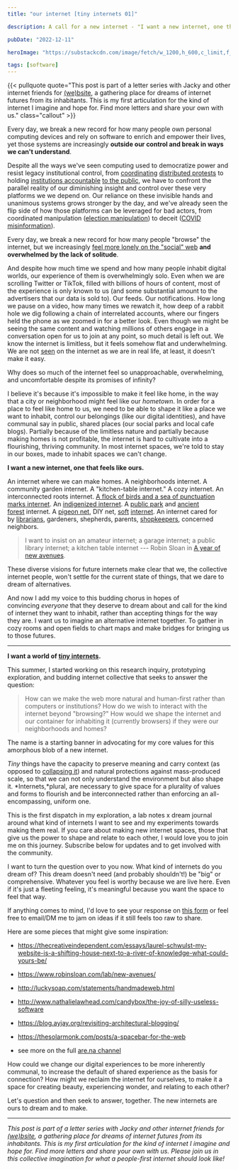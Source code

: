 ```yaml
---
title: "our internet [tiny internets 01]"

description: A call for a new internet - "I want a new internet, one that feels like ours."

pubDate: "2022-12-11"

heroImage: "https://substackcdn.com/image/fetch/w_1200,h_600,c_limit,f_jpg,q_auto:good,fl_progressive:steep/https%3A%2F%2Fbucketeer-e05bbc84-baa3-437e-9518-adb32be77984.s3.amazonaws.com%2Fpublic%2Fimages%2F9efbccc0-38b3-43fb-a973-764daf2e5d03_2185x1878.png"

tags: [software]
---
```


{{< pullquote quote="This post is part of a letter series with Jacky and other internet friends for [(we)bsite](we-b.site),  a gathering place for dreams of internet futures from its inhabitants. This is my first articulation for the kind of internet I imagine and hope for. Find more letters and share your own with us." class="callout" >}}

Every day, we break a new record for how many people own personal computing devices and rely on software to enrich and empower their lives, yet those systems are increasingly **outside our control and break in ways we can't understand**.

Despite all the ways we've seen computing used to democratize power and resist legacy institutional control, from [coordinating](https://www.technologyreview.com/2020/06/06/1002546/google-docs-social-media-resistance/) [distributed protests](https://techcrunch.com/2022/11/28/despite-ban-twitter-downloads-surge-in-china-amid-covid-protests/?guccounter=1&guce_referrer=aHR0cHM6Ly93d3cuZ29vZ2xlLmNvbS8&guce_referrer_sig=AQAAACO-nuJLsp2pv-dtMYsbR4Hz4gVRIDwX9prwv07sWLWAOVZRgzZ0OezvJQ7Bp1aO83avzxgNq7qMTVTB4jjh0FfII96V416dESLIRxhgdUW-qaHJJS7bYgSvXhShKwc1PXD85Zfadhx4B4dnQUTUazE1qPzFfLSo2lis6agZldra) to holding [institutions accountable](https://www.cnet.com/news/politics/twitter-is-transforming-modern-protest-its-vital-that-we-use-it-right/) [to the public](https://slate.com/news-and-politics/2020/06/george-floyd-public-spreadsheet-police-violence-videos.html), we have to confront the parallel reality of our diminishing insight and control over these very platforms we we depend on. Our reliance on these invisible hands and unanimous systems grows stronger by the day, and we've already seen the flip side of how those platforms can be leveraged for bad actors, from coordinated manipulation ([election manipulation](https://www.rappler.com/nation/148007-propaganda-war-weaponizing-internet/)) to deceit ([COVID misinformation](https://www.npr.org/sections/coronavirus-live-updates/2020/05/20/859814085/researchers-nearly-half-of-accounts-tweeting-about-coronavirus-are-likely-bots)).

Every day, we break a new record for how many people "browse" the internet, but we increasingly [feel more lonely on the "social" web](https://www.psycom.net/how-social-media-increases-loneliness) **and overwhelmed by the lack of solitude**.

And despite how much time we spend and how many people inhabit digital worlds, our experience of them is overwhelmingly solo. Even when we are scrolling Twitter or TikTok, filled with billions of hours of content, most of the experience is only known to us (and some substantial amount to the advertisers that our data is sold to). Our feeds. Our notifications. How long we pause on a video, how many times we rewatch it, how deep of a rabbit hole we dig following a chain of interrelated accounts, where our fingers held the phone as we zoomed in for a better look. Even though we might be seeing the same content and watching millions of others engage in a conversation open for us to join at any point, so much detail is left out. We know the internet is limitless, but it feels somehow flat and underwhelming. We are not [seen](https://jasminewang.substack.com/p/attending-to-the-other) on the internet as we are in real life, at least, it doesn't make it easy.

Why does so much of the internet feel so unapproachable, overwhelming, and uncomfortable despite its promises of infinity?

I believe it's because it's impossible to make it feel like home, in the way that a city or neighborhood might feel like our *hometown*. In order for a place to feel like home to us, we need to be able to shape it like a place we want to inhabit, control our belongings (like our digital identities), and have communal say in public, shared places (our social parks and local cafe blogs). Partially because of the limitless nature and partially because making homes is not profitable, the internet is hard to cultivate into a flourishing, thriving community. In most internet spaces, we're told to stay in our boxes, made to inhabit spaces we can't change.

**I want a new internet, one that feels like ours.**

An internet where we can make homes. A neighborhoods internet. A community garden internet. A "kitchen-table internet." A cozy internet. An interconnected roots internet. [A flock of birds and a sea of punctuation marks internet](https://thecreativeindependent.com/essays/laurel-schwulst-my-website-is-a-shifting-house-next-to-a-river-of-knowledge-what-could-yours-be/#:~:text=the%20web%20is%20a%20flock%20of%20birds%20or%20a%20sea%20of%20punctuation%20marks%2C%20each%20tending%20or%20forgetting%20about%20their%20web%20garden%20or%20puddle%20home%20with%20a%20river%20of%20knowledge%20nearby.). An [indigenized internet](https://www.are.na/jake-advincula/indigenized-internet). A [public park](https://newpublic.substack.com/p/revisiting-the-public-commons) and [ancient forest](https://newpublic.substack.com/p/-what-can-the-internet-learn-from) internet. A [pigeon net](https://en.wikipedia.org/wiki/Sneakernet), DIY net, [soft](https://helena.mmm.page/soft_tech) [internet](https://softnet.works/). An internet cared for by [librarians](https://www.libraryfutures.net/post/four-questions-with-joanne-mcneil), gardeners, shepherds, parents, [shopkeepers](https://twitter.com/tomcritchlow/status/1576644301005545475), concerned neighbors.

> I want to insist on an amateur internet; a garage internet; a public library internet; a kitchen table internet --- Robin Sloan in [A year of new avenues](https://www.robinsloan.com/lab/new-avenues/#:~:text=I%C2%A0want%20to%20insist%20on%20an%20amateur%20internet%3B%20a%20garage%20internet%3B%20a%20public%20library%20internet%3B%20a%20kitchen%20table%20internet)_._

These diverse visions for future internets make clear that we, the collective internet people, won't settle for the current state of things, that we dare to dream of alternatives.

And now I add my voice to this budding chorus in hopes of convincing *everyone* that they deserve to dream about and call for the kind of internet they want to inhabit, rather than accepting things for the way they are. I want us to imagine an alternative internet together. To gather in cozy rooms and open fields to chart maps and make bridges for bringing us to those futures.

---

**I want a world of [tiny internets](https://tiny-inter.net/).**

This summer, I started working on this research inquiry, prototyping exploration, and budding internet collective that seeks to answer the question:

> How can we make the web more natural and human-first rather than computers or institutions? How do we wish to interact with the internet beyond "browsing?" How would we shape the internet and our container for inhabiting it (currently browsers) if they were our neighborhoods and homes?

The name is a starting banner in advocating for my core values for this amorphous blob of a new internet.

*Tiny* things have the capacity to preserve meaning and carry context (as opposed to [collapsing it](https://jzhao.xyz/posts/context-collapse/)) and natural protections against mass-produced scale, so that we can not only understand the environment but also shape it. *Internets,*plural, are necessary to give space for a plurality of values and forms to flourish and be interconnected rather than enforcing an all-encompassing, uniform one.

This is the first dispatch in my exploration, a lab notes x dream journal around what kind of internets I want to see and my experiments towards making them real. If you care about making new internet spaces, those that give us the power to shape and relate to each other, I would love you to join me on this journey. Subscribe below for updates and to get involved with the community.

I want to turn the question over to you now. What kind of internets do you dream of? This dream doesn't need (and probably shouldn't!) be "big" or comprehensive. Whatever you feel is worthy because we are live here. Even if it's just a fleeting feeling, it's meaningful because you want the space to feel that way.

If anything comes to mind, I'd love to see your response on [this form](https://coda.io/form/TI-01-internet-dreams_dmLF_QiE8e4) or feel free to email/DM me to jam on ideas if it still feels too raw to share.

Here are some pieces that might give some inspiration:

- <https://thecreativeindependent.com/essays/laurel-schwulst-my-website-is-a-shifting-house-next-to-a-river-of-knowledge-what-could-yours-be/>

- <https://www.robinsloan.com/lab/new-avenues/>

- <http://luckysoap.com/statements/handmadeweb.html>

- <http://www.nathalielawhead.com/candybox/the-joy-of-silly-useless-software>

- <https://blog.ayjay.org/revisiting-architectural-blogging/>

- <https://thesolarmonk.com/posts/a-spacebar-for-the-web>

- see more on the full [are.na channel](https://www.are.na/spencer-chang/tiny-internets)

How could we change our digital experiences to be more inherently communal, to increase the default of shared experience as the basis for connection? How might we reclaim the internet for ourselves, to make it a space for creating beauty, experiencing wonder, and relating to each other?

Let's question and then seek to answer, together. The new internets are ours to dream and to make.

---

_This post is part of a letter series with Jacky and other internet friends for <a href="we-b.site">(we)bsite</a>, a gathering place for dreams of internet futures from its inhabitants. This is my first articulation for the kind of internet I imagine and hope for. Find more letters and share your own with us. Please join us in this collective imagination for what a people-first internet should look like!_
